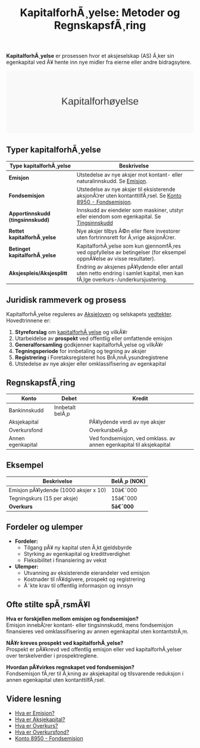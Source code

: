 ﻿---
title: "KapitalforhÃ¸yelse: Metoder og RegnskapsfÃ¸ring"
meta_title: "KapitalforhÃ¸yelse: Metoder og RegnskapsfÃ¸ring"
meta_description: '**KapitalforhÃ¸yelse** er prosessen hvor et aksjeselskap (AS) Ã¸ker sin egenkapital ved Ã¥ hente inn nye midler fra eierne eller andre bidragsytere.'
slug: kapitalforhoyelse
type: blog
layout: pages/single
---

**KapitalforhÃ¸yelse** er prosessen hvor et aksjeselskap (AS) Ã¸ker sin egenkapital ved Ã¥ hente inn nye midler fra eierne eller andre bidragsytere.

![KapitalforhÃ¸yelse konsept](kapitalforhoyelse-image.svg)

## Typer kapitalforhÃ¸yelse

| Type kapitalforhÃ¸yelse              | Beskrivelse                                                                                                                                           |
|-------------------------------------|-------------------------------------------------------------------------------------------------------------------------------------------------------|
| **Emisjon**                         | Utstedelse av nye aksjer mot kontant- eller naturalinnskudd. Se [Emisjon](/blogs/regnskap/emisjon "Hva er Emisjon? En komplett guide til kapitalforhÃ¸yelse og aksjeutstedelse").        |
| **Fondsemisjon**                    | Utstedelse av nye aksjer til eksisterende aksjonÃ¦rer uten kontanttilfÃ¸rsel. Se [Konto 8950 - Fondsemisjon](/blogs/kontoplan/8950-fondsemisjon "Konto 8950 - Fondsemisjon: Guide til Fondsemisjon i Norsk Standard Kontoplan"). |
| **Apportinnskudd (tingsinnskudd)** | Innskudd av eiendeler som maskiner, utstyr eller eiendom som egenkapital. Se [Tingsinnskudd](/blogs/regnskap/tingsinnskudd "Hva er Tingsinnskudd? Guide til apportinnskudd og naturalinnskudd") |
| **Rettet kapitalforhÃ¸yelse**       | Nye aksjer tilbys Ã©n eller flere investorer uten fortrinnsrett for Ã¸vrige aksjonÃ¦rer.                                                                 |
| **Betinget kapitalforhÃ¸yelse**      | KapitalforhÃ¸yelse som kun gjennomfÃ¸res ved oppfyllelse av betingelser (for eksempel oppnÃ¥else av visse resultater).                                   |
| **Aksjespleis/Aksjesplitt**         | Endring av aksjenes pÃ¥lydende eller antall uten netto endring i samlet kapital, men kan fÃ¸lge overkurs-/underkursjustering.                            |

## Juridisk rammeverk og prosess

KapitalforhÃ¸yelse reguleres av [Aksjeloven](/blogs/regnskap/hva-er-aksjeloven "Hva er Aksjeloven? Regler for Aksjeselskaper i Norge") og selskapets [vedtekter](/blogs/regnskap/hva-er-vedtekter-for-aksjeselskap "Hva er Vedtekter for Aksjeselskap? Krav og Innhold"). Hovedtrinnene er:

1. **Styreforslag** om [kapitalforhÃ¸yelse](/blogs/regnskap/kapitalforhoyelse "KapitalforhÃ¸yelse: Metoder og RegnskapsfÃ¸ring") og vilkÃ¥r
2. Utarbeidelse av **prospekt** ved offentlig eller omfattende emisjon
3. **Generalforsamling** godkjenner kapitalforhÃ¸yelse og vilkÃ¥r
4. **Tegningsperiode** for innbetaling og tegning av aksjer
5. **Registrering** i Foretaksregisteret hos BrÃ¸nnÃ¸ysundregistrene
6. Utstedelse av nye aksjer eller omklassifisering av egenkapital

## RegnskapsfÃ¸ring

| Konto             | Debet             | Kredit                         |
|-------------------|-------------------|--------------------------------|
| Bankinnskudd      | Innbetalt belÃ¸p   |                                |
| Aksjekapital      |                   | PÃ¥lydende verdi av nye aksjer  |
| Overkursfond      |                   | OverkursbelÃ¸p                  |
| Annen egenkapital |                   | Ved fondsemisjon, ved omklass. av annen egenkapital til aksjekapital |

## Eksempel

| Beskrivelse                        | BelÃ¸p (NOK) |
|------------------------------------|-------------|
| Emisjon pÃ¥lydende (1000 aksjer x 10)| 10â€¯000      |
| Tegningskurs (15 per aksje)        | 15â€¯000      |
| **Overkurs**                       | **5â€¯000**   |

## Fordeler og ulemper

- **Fordeler:**
  - Tilgang pÃ¥ ny kapital uten Ã¸kt gjeldsbyrde
  - Styrking av egenkapital og kredittverdighet
  - Fleksibilitet i finansiering av vekst
- **Ulemper:**
  - Utvanning av eksisterende eierandeler ved emisjon
  - Kostnader til rÃ¥dgivere, prospekt og registrering
  - Ã˜kte krav til offentlig informasjon og innsyn

## Ofte stilte spÃ¸rsmÃ¥l

**Hva er forskjellen mellom emisjon og fondsemisjon?**  
Emisjon innebÃ¦rer kontant- eller tingsinnskudd, mens fondsemisjon finansieres ved omklassifisering av annen egenkapital uten kontantstrÃ¸m.

**NÃ¥r kreves prospekt ved kapitalforhÃ¸yelse?**  
Prospekt er pÃ¥krevd ved offentlig emisjon eller ved kapitalforhÃ¸yelser over terskelverdier i prospektreglene.

**Hvordan pÃ¥virkes regnskapet ved fondsemisjon?**  
Fondsemisjon fÃ¸rer til Ã¸kning av aksjekapital og tilsvarende reduksjon i annen egenkapital uten kontanttilfÃ¸rsel.

## Videre lesning

- [Hva er Emisjon?](/blogs/regnskap/emisjon "Hva er Emisjon? En komplett guide til kapitalforhÃ¸yelse og aksjeutstedelse")
- [Hva er Aksjekapital?](/blogs/regnskap/hva-er-aksjekapital "Hva er Aksjekapital? Komplett guide til aksjekapital og selskapsetablering")
- [Hva er Overkurs?](/blogs/regnskap/hva-er-overkurs "Hva er Overkurs? En Guide til Overkurs i Regnskap")
- [Hva er Overkursfond?](/blogs/regnskap/hva-er-overkursfond "Hva er Overkursfond? Guide til overkurs ved kapitalforhÃ¸yelse")
- [Konto 8950 - Fondsemisjon](/blogs/kontoplan/8950-fondsemisjon "Konto 8950 - Fondsemisjon: Guide til Fondsemisjon i Norsk Standard Kontoplan")






